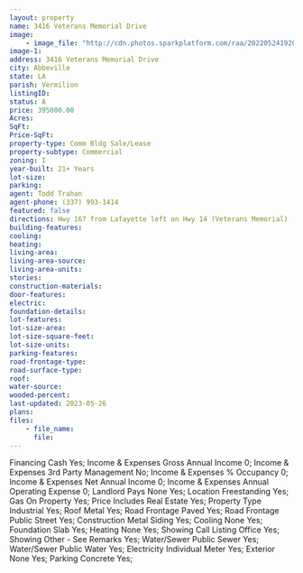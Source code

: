 ```yaml
---
layout: property
name: 3416 Veterans Memorial Drive 
image:
    - image_file: "http://cdn.photos.sparkplatform.com/raa/20220524192030405186000000.jpg"
image-1:
address: 3416 Veterans Memorial Drive
city: Abbeville
state: LA
parish: Vermilion
listingID: 
status: A
price: 395000.00
Acres: 
SqFt: 
Price-SqFt: 
property-type: Comm Bldg Sale/Lease
property-subtype: Commercial
zoning: I
year-built: 21+ Years
lot-size: 
parking: 
agent: Todd Trahan
agent-phone: (337) 993-1414
featured: false
directions: Hwy 167 from Lafayette left on Hwy 14 (Veterans Memorial)  Building is on the right.
building-features: 
cooling: 
heating: 
living-area: 
living-area-source: 
living-area-units: 
stories: 
construction-materials: 
door-features: 
electric: 
foundation-details: 
lot-features: 
lot-size-area: 
lot-size-square-feet: 
lot-size-units: 
parking-features: 
road-frontage-type: 
road-surface-type: 
roof: 
water-source: 
wooded-percent: 
last-updated: 2023-05-26
plans: 
files:
    - file_name:
      file:
---
```

Financing	Cash	Yes;
Income & Expenses	Gross Annual Income	0;
Income & Expenses	3rd Party Management	No;
Income & Expenses	% Occupancy	0;
Income & Expenses	Net Annual Income	0;
Income & Expenses	Annual Operating Expense	0;
Landlord Pays	None	Yes;
Location	Freestanding	Yes;
Gas	On Property	Yes;
Price Includes	Real Estate	Yes;
Property Type	Industrial	Yes;
Roof	Metal	Yes;
Road Frontage	Paved	Yes;
Road Frontage	Public Street	Yes;
Construction	Metal Siding	Yes;
Cooling	None	Yes;
Foundation	Slab	Yes;
Heating	None	Yes;
Showing	Call Listing Office	Yes;
Showing	Other - See Remarks	Yes;
Water/Sewer	Public Sewer	Yes;
Water/Sewer	Public Water	Yes;
Electricity	Individual Meter	Yes;
Exterior	None	Yes;
Parking	Concrete	Yes;

